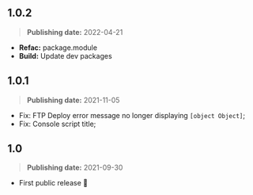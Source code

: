 ## 1.0.2
> **Publishing date:** 2022-04-21

- **Refac:** package.module
- **Build:** Update dev packages

## 1.0.1
> **Publishing date:** 2021-11-05

- Fix: FTP Deploy error message no longer displaying `[object Object]`;
- Fix: Console script title;

## 1.0
> **Publishing date:** 2021-09-30

- First public release 🎉